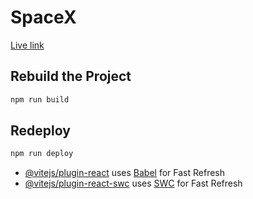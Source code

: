 # SpaceX

[Live link](https://mnnazrul.github.io/OrbitX/)

## Rebuild the Project

```bash
npm run build
```

## Redeploy

```bash
npm run deploy
```

- [@vitejs/plugin-react](https://github.com/vitejs/vite-plugin-react/blob/main/packages/plugin-react/README.md) uses [Babel](https://babeljs.io/) for Fast Refresh
- [@vitejs/plugin-react-swc](https://github.com/vitejs/vite-plugin-react-swc) uses [SWC](https://swc.rs/) for Fast Refresh
